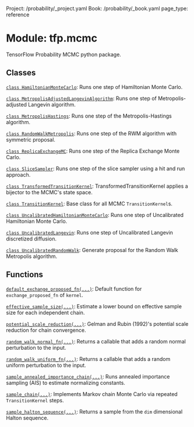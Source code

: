 Project: /probability/_project.yaml
Book: /probability/_book.yaml
page_type: reference
<div itemscope itemtype="http://developers.google.com/ReferenceObject">
<meta itemprop="name" content="tfp.mcmc" />
</div>

# Module: tfp.mcmc

TensorFlow Probability MCMC python package.

## Classes

[`class HamiltonianMonteCarlo`](../tfp/mcmc/HamiltonianMonteCarlo.md): Runs one step of Hamiltonian Monte Carlo.

[`class MetropolisAdjustedLangevinAlgorithm`](../tfp/mcmc/MetropolisAdjustedLangevinAlgorithm.md): Runs one step of Metropolis-adjusted Langevin algorithm.

[`class MetropolisHastings`](../tfp/mcmc/MetropolisHastings.md): Runs one step of the Metropolis-Hastings algorithm.

[`class RandomWalkMetropolis`](../tfp/mcmc/RandomWalkMetropolis.md): Runs one step of the RWM algorithm with symmetric proposal.

[`class ReplicaExchangeMC`](../tfp/mcmc/ReplicaExchangeMC.md): Runs one step of the Replica Exchange Monte Carlo.

[`class SliceSampler`](../tfp/mcmc/SliceSampler.md): Runs one step of the slice sampler using a hit and run approach.

[`class TransformedTransitionKernel`](../tfp/mcmc/TransformedTransitionKernel.md): TransformedTransitionKernel applies a bijector to the MCMC's state space.

[`class TransitionKernel`](../tfp/mcmc/TransitionKernel.md): Base class for all MCMC `TransitionKernel`s.

[`class UncalibratedHamiltonianMonteCarlo`](../tfp/mcmc/UncalibratedHamiltonianMonteCarlo.md): Runs one step of Uncalibrated Hamiltonian Monte Carlo.

[`class UncalibratedLangevin`](../tfp/mcmc/UncalibratedLangevin.md): Runs one step of Uncalibrated Langevin discretized diffusion.

[`class UncalibratedRandomWalk`](../tfp/mcmc/UncalibratedRandomWalk.md): Generate proposal for the Random Walk Metropolis algorithm.

## Functions

[`default_exchange_proposed_fn(...)`](../tfp/mcmc/default_exchange_proposed_fn.md): Default function for `exchange_proposed_fn` of `kernel`.

[`effective_sample_size(...)`](../tfp/mcmc/effective_sample_size.md): Estimate a lower bound on effective sample size for each independent chain.

[`potential_scale_reduction(...)`](../tfp/mcmc/potential_scale_reduction.md): Gelman and Rubin (1992)'s potential scale reduction for chain convergence.

[`random_walk_normal_fn(...)`](../tfp/mcmc/random_walk_normal_fn.md): Returns a callable that adds a random normal perturbation to the input.

[`random_walk_uniform_fn(...)`](../tfp/mcmc/random_walk_uniform_fn.md): Returns a callable that adds a random uniform perturbation to the input.

[`sample_annealed_importance_chain(...)`](../tfp/mcmc/sample_annealed_importance_chain.md): Runs annealed importance sampling (AIS) to estimate normalizing constants.

[`sample_chain(...)`](../tfp/mcmc/sample_chain.md): Implements Markov chain Monte Carlo via repeated `TransitionKernel` steps.

[`sample_halton_sequence(...)`](../tfp/mcmc/sample_halton_sequence.md): Returns a sample from the `dim` dimensional Halton sequence.

